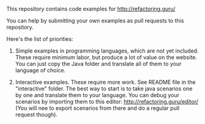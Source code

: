 This repository contains code examples for http://refactoring.guru/

You can help by submitting your own examples as pull requests to this repository.

Here's the list of priorities:

1. Simple examples in programming languages, which are not yet included. These require minimum labor, but produce a lot of value on the website. You can just copy the Java folder and translate all of them to your language of choice.

2. Interactive examples. These require more work. See README file in the "interactive" folder. The best way to start is to take java scenarios one by one and translate them to your language. You can debug your scenarios by importing them to this editor: http://refactoring.guru/editor/ (You will nee to export scenarios from there and do a regular pull request though).
